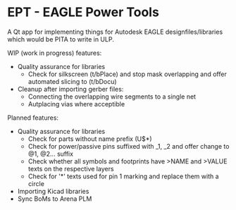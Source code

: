 # EPT - EAGLE Power Tools
A Qt app for implementing things for Autodesk EAGLE designfiles/libraries which would be PITA to write in ULP.

WIP (work in progress) features:
 * Quality assurance for libraries
   * Check for silkscreen (t/bPlace) and stop mask overlapping and offer automated slicing to (t/bDocu)
 * Cleanup after importing gerber files:
   * Connecting the overlapping wire segments to a single net
   * Autplacing vias where acceptible
 
Planned features:
 * Quality assurance for libraries
   * Check for parts without name prefix (U$*)
   * Check for power/passive pins suffixed with _1, _2 and offer change to @1, @2... suffix
   * Check whether all symbols and footprints have >NAME and >VALUE texts on the respective layers
   * Check for '*' texts used for pin 1 marking and replace them with a circle
 * Importing Kicad libraries
 * Sync BoMs to Arena PLM
